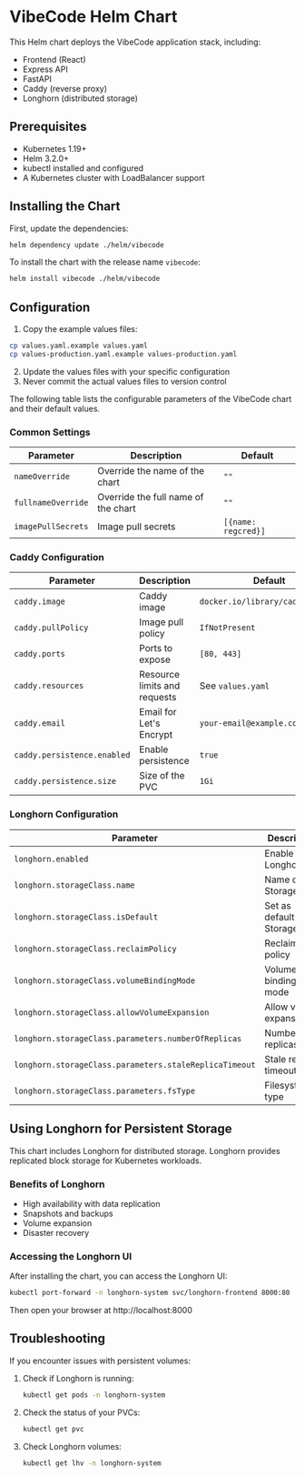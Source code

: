 # VibeCode Helm Chart

This Helm chart deploys the VibeCode application stack, including:

- Frontend (React)
- Express API
- FastAPI
- Caddy (reverse proxy)
- Longhorn (distributed storage)

## Prerequisites

- Kubernetes 1.19+
- Helm 3.2.0+
- kubectl installed and configured
- A Kubernetes cluster with LoadBalancer support

## Installing the Chart

First, update the dependencies:

```bash
helm dependency update ./helm/vibecode
```

To install the chart with the release name `vibecode`:

```bash
helm install vibecode ./helm/vibecode
```

## Configuration

1. Copy the example values files:
```bash
cp values.yaml.example values.yaml
cp values-production.yaml.example values-production.yaml
```

2. Update the values files with your specific configuration
3. Never commit the actual values files to version control

The following table lists the configurable parameters of the VibeCode chart and their default values.

### Common Settings

| Parameter | Description | Default |
|-----------|-------------|---------|
| `nameOverride` | Override the name of the chart | `""` |
| `fullnameOverride` | Override the full name of the chart | `""` |
| `imagePullSecrets` | Image pull secrets | `[{name: regcred}]` |

### Caddy Configuration

| Parameter | Description | Default |
|-----------|-------------|---------|
| `caddy.image` | Caddy image | `docker.io/library/caddy:latest` |
| `caddy.pullPolicy` | Image pull policy | `IfNotPresent` |
| `caddy.ports` | Ports to expose | `[80, 443]` |
| `caddy.resources` | Resource limits and requests | See `values.yaml` |
| `caddy.email` | Email for Let's Encrypt | `your-email@example.com` |
| `caddy.persistence.enabled` | Enable persistence | `true` |
| `caddy.persistence.size` | Size of the PVC | `1Gi` |

### Longhorn Configuration

| Parameter | Description | Default |
|-----------|-------------|---------|
| `longhorn.enabled` | Enable Longhorn | `true` |
| `longhorn.storageClass.name` | Name of the StorageClass | `longhorn` |
| `longhorn.storageClass.isDefault` | Set as default StorageClass | `true` |
| `longhorn.storageClass.reclaimPolicy` | Reclaim policy | `Delete` |
| `longhorn.storageClass.volumeBindingMode` | Volume binding mode | `Immediate` |
| `longhorn.storageClass.allowVolumeExpansion` | Allow volume expansion | `true` |
| `longhorn.storageClass.parameters.numberOfReplicas` | Number of replicas | `3` |
| `longhorn.storageClass.parameters.staleReplicaTimeout` | Stale replica timeout | `30` |
| `longhorn.storageClass.parameters.fsType` | Filesystem type | `ext4` |

## Using Longhorn for Persistent Storage

This chart includes Longhorn for distributed storage. Longhorn provides replicated block storage for Kubernetes workloads.

### Benefits of Longhorn

- High availability with data replication
- Snapshots and backups
- Volume expansion
- Disaster recovery

### Accessing the Longhorn UI

After installing the chart, you can access the Longhorn UI:

```bash
kubectl port-forward -n longhorn-system svc/longhorn-frontend 8000:80
```

Then open your browser at http://localhost:8000

## Troubleshooting

If you encounter issues with persistent volumes:

1. Check if Longhorn is running:
   ```bash
   kubectl get pods -n longhorn-system
   ```

2. Check the status of your PVCs:
   ```bash
   kubectl get pvc
   ```

3. Check Longhorn volumes:
   ```bash
   kubectl get lhv -n longhorn-system
   ```
